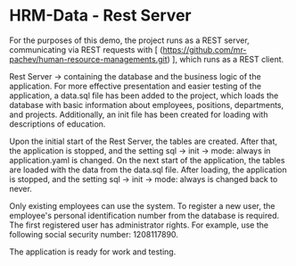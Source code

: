 # HRM-Data - Rest Server
For the purposes of this demo, the project runs as a REST server, communicating via REST requests with [ (https://github.com/mr-pachev/human-resource-managements.git) ], which runs as a REST client.

Rest Server -> containing the database and the business logic of the application.
For more effective presentation and easier testing of the application, a data.sql file has been added to the project, which loads the database with basic information about employees, positions, departments, and projects. Additionally, an init file has been created for loading with descriptions of education.

Upon the initial start of the Rest Server, the tables are created. After that, the application is stopped, and the setting sql -> init -> mode: always in application.yaml is changed. On the next start of the application, the tables are loaded with the data from the data.sql file. After loading, the application is stopped, and the setting sql -> init -> mode: always is changed back to never.

Only existing employees can use the system.
To register a new user, the employee's personal identification number from the database is required. The first registered user has administrator rights. For example, use the following social security number: 1208117890.

The application is ready for work and testing.
